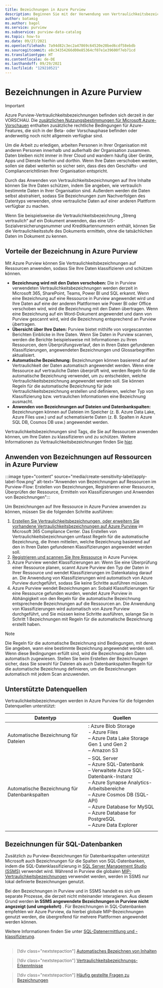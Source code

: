 ```yaml
---
title: Bezeichnungen in Azure Purview
description: Beginnen Sie mit der Verwendung von Vertraulichkeitsbezeichnungen und Klassifizierungen, um Ihre Purview-Ressourcen zu verbessern.
author: batamig
ms.author: bagol
ms.service: purview
ms.subservice: purview-data-catalog
ms.topic: how-to
ms.date: 09/27/2021
ms.openlocfilehash: 7a94d82c3ec2a47869c64520e20bed6cdf58ebdb
ms.sourcegitcommit: e8c34354266d00e85364cf07e1e39600f7eb71cd
ms.translationtype: HT
ms.contentlocale: de-DE
ms.lasthandoff: 09/29/2021
ms.locfileid: "129210521"
---
```

# <a name="labeling-in-azure-purview"></a>Bezeichnungen in Azure Purview

> [!IMPORTANT]
> Azure Purview-Vertraulichkeitsbezeichnungen befinden sich derzeit in der VORSCHAU. Die [zusätzlichen Nutzungsbestimmungen für Microsoft Azure-Vorschauen](https://azure.microsoft.com/support/legal/preview-supplemental-terms/) enthalten zusätzliche rechtliche Bedingungen für Azure-Features, die sich in der Beta- oder Vorschauphase befinden oder anderweitig noch nicht allgemein verfügbar sind.
>

Um die Arbeit zu erledigen, arbeiten Personen in Ihrer Organisation mit anderen Personen innerhalb und außerhalb der Organisation zusammen. Daten bleiben nicht immer in Ihrer Cloud und wandern häufig über Geräte, Apps und Dienste hierhin und dorthin. Wenn Ihre Daten verschoben werden, sollen sie dabei weiterhin so sicher sein, dass dies den Geschäfts- und Compliancerichtlinien Ihrer Organisation entspricht.</br>

Durch das Anwenden von Vertraulichkeitsbezeichnungen auf Ihre Inhalte können Sie Ihre Daten schützen, indem Sie angeben, wie vertraulich bestimmte Daten in Ihrer Organisation sind. Außerdem werden die Daten selbst abstrahiert, sodass Sie Bezeichnungen zum Nachverfolgen des Datentyps verwenden, ohne vertrauliche Daten auf einer anderen Plattform verfügbar zu machen.</br>

Wenn Sie beispielsweise die Vertraulichkeitsbezeichnung „Streng vertraulich“ auf ein Dokument anwenden, das eine US-Sozialversicherungsnummer und Kreditkartennummern enthält, können Sie die Vertraulichkeitsstufe des Dokuments ermitteln, ohne die tatsächlichen Daten im Dokument zu kennen.

## <a name="benefits-of-labeling-in-azure-purview"></a>Vorteile der Bezeichnung in Azure Purview

Mit Azure Purview können Sie Vertraulichkeitsbezeichnungen auf Ressourcen anwenden, sodass Sie Ihre Daten klassifizieren und schützen können.

* **Bezeichnung wird mit den Daten verschoben:** Die in Purview verwendeten Vertraulichkeitsbezeichnungen werden derzeit in Microsoft 365, SharePoint, Teams, Power BI und SQL erkannt. Wenn eine Bezeichnung auf eine Ressource in Purview angewendet wird und Ihre Daten auf eine der anderen Plattformen wie Power BI oder Office verschoben wird, wird die Bezeichnung mit den Daten übertragen. Wenn eine Bezeichnung auf ein Word-Dokument angewendet und dann von Purview gescannt wird, wird die Bezeichnung entsprechend an Purview übertragen.
* **Übersicht über Ihre Daten:** Purview bietet mithilfe von vorgescannten Berichten Einblicke in Ihre Daten. Wenn Sie Daten in Purview scannen, werden die Berichte beispielsweise mit Informationen zu Ihren Ressourcen, dem Überprüfungsverlauf, den in Ihren Daten gefundenen Klassifizierungen, angewendeten Bezeichnungen und Glossarbegriffen aktualisiert.
* **Automatische Bezeichnung:** Bezeichnungen können basierend auf der Vertraulichkeit der Daten automatisch angewendet werden. Wenn eine Ressource auf vertrauliche Daten überprüft wird, werden Regeln für die automatische Bezeichnung verwendet, um zu entscheiden, welche Vertraulichkeitsbezeichnung angewendet werden soll. Sie können Regeln für die automatische Bezeichnung für jede Vertraulichkeitsbezeichnung erstellen und definieren, welcher Typ von Klassifizierung bzw. vertraulichen Informationen eine Bezeichnung ausmacht.
* **Anwenden von Bezeichnungen auf Dateien und Datenbankspalten:** Bezeichnungen können auf Dateien im Speicher (z. B. Azure Data Lake, Azure Files usw.) und auf schematisierte Daten (z. B. Spalten in Azure SQL DB, Cosmos DB usw.) angewendet werden.

Vertraulichkeitsbezeichnungen sind Tags, die Sie auf Ressourcen anwenden können, um Ihre Daten zu klassifizieren und zu schützen. Weitere Informationen zu Vertraulichkeitsbezeichnungen finden Sie [hier](/microsoft-365/compliance/create-sensitivity-labels.md).

## <a name="how-to-apply-labels-to-assets-in-azure-purview"></a>Anwenden von Bezeichnungen auf Ressourcen in Azure Purview

:::image type="content" source="media/create-sensitivity-label/apply-label-flow.png" alt-text="Anwenden von Bezeichnungen auf Ressourcen im Purview-Flow: Erstellen von Bezeichnungen, Registrieren einer Ressource, Überprüfen der Ressource, Ermitteln von Klassifizierungen und Anwenden von Bezeichnungen":::

Um Bezeichnungen auf Ihre Ressource in Azure Purview anwenden zu können, müssen Sie die folgenden Schritte ausführen:

1. [Erstellen Sie Vertraulichkeitsbezeichnungen, oder erweitern Sie vorhandene Vertraulichkeitsbezeichnungen auf Azure Purview](how-to-automatically-label-your-content.md) im Microsoft 365 Compliance Center. Das Erstellen von Vertraulichkeitsbezeichnungen umfasst Regeln für die automatische Bezeichnung, die Ihnen mitteilen, welche Bezeichnung basierend auf den in Ihren Daten gefundenen Klassifizierungen angewendet werden soll.
1. [Registrieren und scannen Sie Ihre Ressource](how-to-automatically-label-your-content.md#scan-your-data-to-apply-sensitivity-labels-automatically) in Azure Purview.
1. Azure Purview wendet Klassifizierungen an: Wenn Sie eine Überprüfung einer Ressource planen, scannt Azure Purview den Typ der Daten in Ihrer Ressource und wendet Klassifizierungen im Datenkatalog darauf an. Die Anwendung von Klassifizierungen wird automatisch von Azure Purview durchgeführt, sodass Sie keine Schritte ausführen müssen.
1. Azure Purview wendet Bezeichnungen an: Sobald Klassifizierungen für eine Ressource gefunden wurden, wendet Azure Purview in Abhängigkeit von den Regeln für die automatische Bezeichnung entsprechende Bezeichnungen auf die Ressourcen an. Die Anwendung von Klassifizierungen wird automatisch von Azure Purview durchgeführt, und Sie müssen keine Schritte ausführen, solange Sie in Schritt 1 Bezeichnungen mit Regeln für die automatische Bezeichnung erstellt haben.

> [!NOTE]
> Die Regeln für die automatische Bezeichnung sind Bedingungen, mit denen Sie angeben, wann eine bestimmte Bezeichnung angewendet werden soll. Wenn diese Bedingungen erfüllt sind, wird die Bezeichnung den Daten automatisch zugewiesen. Stellen Sie beim Erstellen der Bezeichnungen sicher, dass Sie sowohl für Dateien als auch Datenbankspalten Regeln für die automatische Bezeichnung definieren, um die Bezeichnungen automatisch mit jedem Scan anzuwenden.
>

## <a name="supported-data-sources"></a>Unterstützte Datenquellen

Vertraulichkeitsbezeichnungen werden in Azure Purview für die folgenden Datenquellen unterstützt:

|Datentyp  |Quellen  |
|---------|---------|
|Automatische Bezeichnung für Dateien     |    : Azure Blob Storage</br>- Azure Files</br>– Azure Data Lake Storage Gen 1 und Gen 2</br>– Amazon S3|
|Automatische Bezeichnung für Datenbankspalten     |  – SQL Server</br>– Azure SQL-Datenbank</br>– Verwaltete Azure SQL-Datenbank-Instanz</br>– Azure Synapse Analytics-Arbeitsbereiche</br>– Azure Cosmos DB (SQL-API)</br> – Azure Database for MySQL</br> – Azure Database for PostgreSQL</br> – Azure Data Explorer</br>  |
| | |

## <a name="labeling-for-sql-databases"></a>Bezeichnungen für SQL-Datenbanken

Zusätzlich zu Purview-Bezeichnungen für Datenbankspalten unterstützt Microsoft auch Bezeichnungen für die Spalten von SQL-Datenbanken, indem die SQL-Datenklassifizierung in [SQL Server Management Studio (SSMS)](/sql/ssms/sql-server-management-studio-ssms) verwendet wird. Während in Purview die globalen [MIP-Vertraulichkeitsbezeichnungen](/microsoft-365/compliance/sensitivity-labels) verwendet werden, werden in SSMS nur lokal definierte Bezeichnungen genutzt.

Bei den Bezeichnungen in Purview und in SSMS handelt es sich um separate Prozesse, die derzeit nicht miteinander interagieren. Aus diesem Grund werden **in SSMS angewendete Bezeichnungen in Purview nicht angezeigt (und umgekehrt)** . Für Bezeichnungen in SQL-Datenbanken empfehlen wir Azure Purview, da hierbei globale MIP-Bezeichnungen genutzt werden, die übergreifend für mehrere Plattformen angewendet werden können.

Weitere Informationen finden Sie unter [SQL-Datenermittlung und -klassifizierung](/sql/relational-databases/security/sql-data-discovery-and-classification). </br></br>

> [!div class="nextstepaction"]
> [Automatisches Bezeichnen von Inhalten](./how-to-automatically-label-your-content.md)

> [!div class="nextstepaction"]
> [Vertraulichkeitsbezeichnungs-Erkenntnisse](sensitivity-insights.md)

> [!div class="nextstepaction"]
> [Häufig gestellte Fragen zu Bezeichnungen](sensitivity-labels-frequently-asked-questions.yml)

